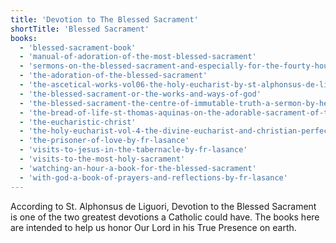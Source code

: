 ```yaml
---
title: 'Devotion to The Blessed Sacrament'
shortTitle: 'Blessed Sacrament'
books:
  - 'blessed-sacrament-book'
  - 'manual-of-adoration-of-the-most-blessed-sacrament'
  - 'sermons-on-the-blessed-sacrament-and-especially-for-the-fourty-hours-devotion'
  - 'the-adoration-of-the-blessed-sacrament'
  - 'the-ascetical-works-vol06-the-holy-eucharist-by-st-alphonsus-de-liguori'
  - 'the-blessed-sacrament-or-the-works-and-ways-of-god'
  - 'the-blessed-sacrament-the-centre-of-immutable-truth-a-sermon-by-henry-edward-manning'
  - 'the-bread-of-life-st-thomas-aquinas-on-the-adorable-sacrament-of-the-altar'
  - 'the-eucharistic-christ'
  - 'the-holy-eucharist-vol-4-the-divine-eucharist-and-christian-perfection-by-st-peter-julian-eymard'
  - 'the-prisoner-of-love-by-fr-lasance'
  - 'visits-to-jesus-in-the-tabernacle-by-fr-lasance'
  - 'visits-to-the-most-holy-sacrament'
  - 'watching-an-hour-a-book-for-the-blessed-sacrament'
  - 'with-god-a-book-of-prayers-and-reflections-by-fr-lasance'
---
```


According to St. Alphonsus de Liguori, Devotion to the Blessed Sacrament is one of the two greatest devotions a Catholic could have. The books here are intended to help us honor Our Lord in his True Presence on earth.
